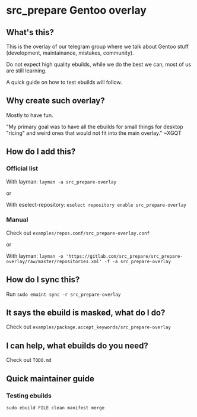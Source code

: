 # src_prepare Gentoo overlay

## What's this?

This is the overlay of our telegram group where we talk about Gentoo stuff (development, maintainance, mistakes, community).

Do not expect high quality ebuilds, while we do the best we can, most of us are still learning.

A quick guide on how to test ebuilds will follow.

## Why create such overlay?

Mostly to have fun.

"My primary goal was to have all the ebuilds for small things for desktop "ricing" and weird ones that would not fit into the main overlay." ~XGQT 

## How do I add this?

### Official list

With layman: `layman -a src_prepare-overlay`

or

With eselect-repository: `eselect repository enable src_prepare-overlay`

### Manual

Check out `examples/repos.conf/src_prepare-overlay.conf`

or

With layman: `layman -o 'https://gitlab.com/src_prepare/src_prepare-overlay/raw/master/repositories.xml' -f -a src_prepare-overlay`

## How do I sync this?

Run `sudo emaint sync -r src_prepare-overlay`

## It says the ebuild is masked, what do I do?

Check out `examples/package.accept_keywords/src_prepare-overlay`

## I can help, what ebuilds do you need?

Check out `TODO.md`

## Quick maintainer guide

### Testing ebuilds

`sudo ebuild FILE clean manifest merge`

